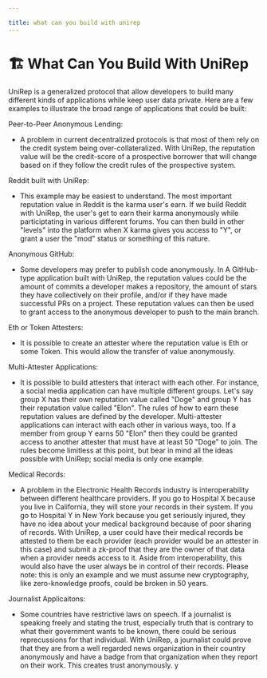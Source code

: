 ```yaml
---

title: what can you build with unirep
---
```


# 🏗️ What Can You Build With UniRep

UniRep is a generalized protocol that allow developers to build many different kinds of applications while keep user data private. Here are a few examples to illustrate the broad range of applications that could be built:

Peer-to-Peer Anonymous Lending:
 - A problem in current decentralized protocols is that most of them rely on the credit system being over-collateralized. With UniRep, the reputation value will be the credit-score of a prospective borrower that will change based on if they follow the credit rules of the prospective system.

Reddit built with UniRep:
- This example may be easiest to understand. The most important reputation value in Reddit is the karma user's earn. If we build Reddit with UniRep, the user's get to earn their karma anonymously while participtating in various different forums. You can then build in other "levels" into the platform when X karma gives you access to "Y", or grant a user the "mod" status or something of this nature.

Anonymous GitHub:
- Some developers may prefer to publish code anonymously. In A GitHub-type application built with UniRep, the reputation values could be the amount of commits a developer makes a repository, the amount of stars they have collectively on their profile, and/or if they have made successful PRs on a project. These reputation values can then be used to grant access to the anonymous developer to push to the main branch.

Eth or Token Attesters:
- It is possible to create an attester where the reputation value is Eth or some Token. This would allow the transfer of value anonymously. 

Multi-Attester Applications:
- It is possible to build attesters that interact with each other. For instance, a social media application can have multiple different groups. Let's say group X has their own reputation value called "Doge" and group Y has their reputation value called "Elon". The rules of how to earn these reputation values are defined by the developer. Multi-attester applications can interact with each other in various ways, too. If a member from group Y earns 50 "Elon" then they could be granted access to another attester that must have at least 50 "Doge" to join. The rules become limitless at this point, but bear in mind all the ideas possible with UniRep; social media is only one example.

Medical Records:
- A problem in the Electronic Health Records industry is interoperability between different healthcare providers. If you go to Hospital X because you live in California, they will store your records in their system. If you go to Hospital Y in New York because you get seriously injured, they have no idea about your medical background because of poor sharing of records. With UniRep, a user could have their medical records be attested to them be each provider (each provider would be an attester in this case) and submit a zk-proof  that they are the owner of that data when a provider needs access to it. Aside from interoperability, this would also have the user always be in control of their records. Please note: this is only an example and we must assume new cryptography, like zero-knowledge proofs, could be broken in 50 years.

Journalist Applicaitons:
- Some countries have restrictive laws on speech. If a journalist is speaking freely and stating the trust, especially truth that is contrary to what their government wants to be known, there could be serious reprecussions for that individual. With UniRep, a journalist could prove that they are from a well regarded news organization in their country anonymously and have a badge from that organization when they report on their work. This creates trust anonymously. y